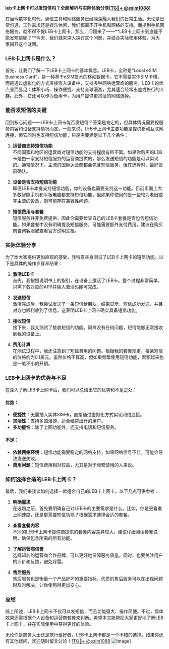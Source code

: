 **leb卡上网卡可以发短信吗？全面解析与实际体验分享[[TG💪+ @esim1088](https://t.me/s/esim1088)]**

在当今数字化时代，通信工具和网络服务已经深深融入我们的日常生活。无论是日常沟通、工作需求还是娱乐休闲，我们都离不开手机和网络的支持。而提到手机网络服务，就不得不提LEB卡上网卡。那么，问题来了——**LEB卡上网卡到底能不能发短信呢？**今天，我们就来深入探讨这个问题，并结合实际使用体验，为大家揭开这个谜团。

### LEB卡上网卡是什么？

首先，让我们了解一下LEB卡上网卡的基本概念。LEB卡，全称是“Local eSIM Business Card”，是一种基于eSIM技术的移动数据卡。它不需要实体SIM卡槽，而是通过虚拟化的方式直接嵌入设备中，支持多种网络运营商的服务。LEB卡的优点显而易见：体积小巧、操作便捷、支持全球漫游，尤其适合经常出差或旅行的人群。此外，它还可以作为备用卡，为用户提供更灵活的网络选择。

### 能否发短信的关键

回到核心问题——LEB卡上网卡能否发短信？答案是肯定的，但具体情况需要视服务内容和设备支持情况而定。一般来说，LEB卡上网卡主要功能是提供移动互联网连接，但它同时也支持短信功能，只是需要满足以下几个条件：

1. **运营商支持短信功能**  
   不同国家和地区的运营商对短信功能的支持程度有所不同。如果你购买的LEB卡是由一家支持短信服务的运营商提供的，那么发送短信的功能是可以实现的。通常情况下，主流的国际运营商都会包含短信服务，但在选择时，最好提前确认。

2. **设备是否支持短信功能**  
   即便LEB卡本身支持短信功能，你的设备也需要支持这一功能。目前市面上大多数智能手机和平板电脑都支持短信功能，但如果你使用的是一些较为老旧或非主流的设备，则可能存在兼容性问题。

3. **短信费用与套餐**  
   短信服务并非免费提供，因此你需要检查自己的LEB卡套餐是否包含短信功能。如果套餐中没有明确提及短信服务，可能需要额外支付费用。建议在购买前咨询客服或查看官方说明文档。

### 实际体验分享

为了给大家提供更加直观的感受，我特意亲身测试了LEB卡上网卡的短信功能。以下是具体的操作步骤和结果：

1. **激活LEB卡**  
   首先，我按照说明书上的指引，在设备上激活了LEB卡。整个过程非常简单，只需下载对应的APP并输入激活码即可完成。

2. **发送短信**  
   激活完成后，我尝试发送了一条短信给朋友。结果显示，短信成功发送，并且对方也顺利收到了信息。这表明LEB卡上网卡确实具备短信功能。

3. **接收短信**  
   接下来，我又测试了接收短信的功能。同样没有任何问题，短信能够正常接收到我的设备上。

4. **费用计算**  
   在测试过程中，我还注意到了短信费用的问题。根据我的套餐规定，每条短信的价格约为0.1美元。虽然价格不算高，但如果频繁使用短信功能，累积起来也是一笔不小的开销。

### LEB卡上网卡的优势与不足

在深入了解LEB卡上网卡后，我们可以总结出它的优势和不足之处：

#### 优势：
- **便捷性**：无需插入实体SIM卡，直接通过虚拟化方式实现网络连接。
- **灵活性**：支持多国漫游，适合经常出行的用户。
- **多功能性**：除了上网功能外，还支持电话和短信服务。

#### 不足：
- **依赖网络环境**：短信功能需要稳定的网络支持，如果网络信号不佳，可能会导致发送失败。
- **费用问题**：短信费用相对较高，尤其是对于频繁使用的人来说。

### 如何选择合适的LEB卡上网卡？

最后，我们来谈谈如何选择一款适合自己的LEB卡上网卡。以下几点可供参考：

1. **明确需求**  
   在选购之前，首先要明确自己对LEB卡的主要需求是什么。比如，你是更看重上网速度，还是更需要短信功能？根据需求选择合适的套餐。

2. **查看套餐内容**  
   不同的LEB卡上网卡提供商提供的套餐内容差异较大。建议仔细阅读套餐说明，确保包含所需的所有功能。

3. **了解运营商信誉**  
   选择知名的运营商合作品牌，可以更好地保障服务质量。同时，也要关注用户的评价和反馈，避免踩雷。

4. **售后服务**  
   售后服务也是衡量一个产品好坏的重要指标。优质的售后服务可以在出现问题时及时解决，让你使用得更加安心。

### 总结

综上所述，LEB卡上网卡不仅可以发短信，而且功能强大、操作简便。不过，具体效果还需根据个人设备和运营商套餐来判断。希望本文能帮助大家更好地了解LEB卡上网卡，并在实际使用中获得更好的体验。

无论你是商务人士还是旅行爱好者，LEB卡上网卡都是一个不错的选择。如果你还有其他疑问，欢迎随时留言讨论！[[TG💪+ @esim1088](https://t.me/s/esim1088) ![Image](https://i.postimg.cc/4NQfJmqS/Snipaste-2025-05-13-00-14-12.png)]